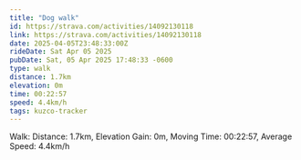 ```yaml
---
title: "Dog walk"
id: https://strava.com/activities/14092130118
link: https://strava.com/activities/14092130118
date: 2025-04-05T23:48:33:00Z
rideDate: Sat Apr 05 2025
pubDate: Sat, 05 Apr 2025 17:48:33 -0600
type: walk
distance: 1.7km
elevation: 0m
time: 00:22:57
speed: 4.4km/h
tags: kuzco-tracker
---
```

Walk: Distance: 1.7km, Elevation Gain: 0m, Moving Time: 00:22:57, Average Speed: 4.4km/h